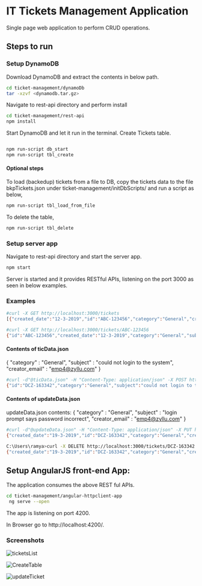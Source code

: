 # IT Tickets Management Application 
Single page web application to perform CRUD operations.
## Steps to run
### Setup DynamoDB
Download DynamoDB and extract the contents in below path.
```bash
cd ticket-management/dynamoDb
tar -xzvf <dynamodb.tar.gz>
```

Navigate to rest-api directory and perform install  
```bash
cd ticket-management/rest-api
npm install
```
Start DynamoDB and let it run in the terminal. Create Tickets table.
```bash

npm run-script db_start
npm run-script tbl_create
```
#### Optional steps
 To load (backedup) tickets from a file to DB, copy the tickets data to the file bkpTickets.json under ticket-management/initDbScripts/ and run a script as below,
```bash
npm run-script tbl_load_from_file
```
To delete the table,
```bash
npm run-script tbl_delete
```
### Setup server app
Navigate to rest-api directory and start the server app.

```bash
npm start
```

Server is started and it provides RESTful APIs, listening on the port 3000 as seen in below examples. 

###  Examples
```bash
#curl -X GET http://localhost:3000/tickets
[{"created_date":"12-3-2019","id":"ABC-123456","category":"General","creator_email":"emp1@zyllu.com","subject":"could not login to the system","status":"Open"},{"created_date":"20-3-2019","id":"DFG-123456","category":"Hardware","creator_email":"emp3@zyllu.com","subject":"system is getting hot","status":"Assigned"},{"created_date":"15-3-2019","id":"BCD-123456","category":"Software","creator_email":"emp2@zyllu.com","subject":"could not update anti-virus sw","status":"In Progress"}]
```

```bash
#curl -X GET http://localhost:3000/tickets/ABC-123456
{"id":"ABC-123456","created_date":"12-3-2019","category":"General","subject":"could not login to the system","creator_email":"emp1@zyllu.com","status":"Open"}
```

#### Contents of ticData.json
{
    "category" : "General",
    "subject" : "could not login to the system",
    "creator_email" : "emp4@zyllu.com"
}


```bash
#curl -d"@ticData.json" -H "Content-Type: application/json" -X POST http://localhost:3000/tickets
{"id":"DCZ-163342","category":"General","subject":"could not login to the system","creator_email":"emp4@zyllu.com","created_date":"19-3-2019","status":"Open"}
```

#### Contents of updateData.json
updateData.json contents:
{
    "category" : "General",
    "subject" : "login prompt says password incorrect",
    "creator_email" : "emp4@zyllu.com"
}

```bash
#curl -d"@updateData.json" -H "Content-Type: application/json" -X PUT http://localhost:3000/tickets/DCZ-163342
{"created_date":"19-3-2019","id":"DCZ-163342","category":"General","creator_email":"emp4@zyllu.com","subject":"login prompt says password incorrect","status":"Open"}
```

```bash
C:\Users\ramya>curl -X DELETE http://localhost:3000/tickets/DCZ-163342
{"created_date":"19-3-2019","id":"DCZ-163342","category":"General","creator_email":"emp4@zyllu.com","subject":"login prompt says password incorrect","status":"Open"}
```

## Setup AngularJS front-end App:
The application consumes the above REST ful APIs.

```bash
cd ticket-management/angular-httpclient-app
 ng serve --open
```

The app is listening on port 4200.

In Browser go to http://localhost:4200/.

### Screenshots

![ticketsList](https://user-images.githubusercontent.com/49765474/56458950-1b239000-635b-11e9-9352-35f9637cc88d.PNG)

![CreateTable](https://user-images.githubusercontent.com/49765474/56459195-101e2f00-635e-11e9-8835-bd489ce97354.PNG)

![updateTicket](https://user-images.githubusercontent.com/49765474/56458965-5c1ba480-635b-11e9-89b4-7c104215fcae.PNG)


















